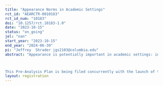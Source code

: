 ```yaml
---
title: "Appearance Norms in Academic Settings"
rct_id: "AEARCTR-0010183"
rct_id_num: "10183"
doi: "10.1257/rct.10183-1.0"
date: "2023-10-15"
status: "on_going"
jel: "nan"
start_year: "2023-10-15"
end_year: "2024-06-30"
pi: "Jeffrey  Shrader jgs2103@columbia.edu"
abstract: "Appearance is potentially important in academic settings: in-person/virtual job-talks for academic hiring are common across many fields; personal websites and videos summarizing research articles are becoming standard; speeches and seminars are a routine part of publicizing papers. Are there definitive norms of appearance in academia, or are they more like unspoken rules and are there differences across disciplines? How does the public’s understanding of norms compare against the views of academics? We plan to answer these questions by surveying three groups of respondents—faculty, university students, and lay adults—about their perception of academic job candidates they know to be hypothetical. In particular, we will ask them to rate pictured headshots on perceived competence, professionalism, and agreeability. This study will generate novel evidence on norms of appearance in academic settings. 

This Pre-Analysis Plan is being filed concurrently with the launch of the lay adult and student sample surveys."
layout: registration
---
```


